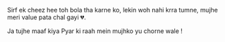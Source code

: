 
Sirf ek cheez hee toh bola tha karne ko, 
lekin woh nahi krra tumne, 
mujhe meri value pata chal gayi 💔.

Ja tujhe maaf kiya
Pyar ki raah mein mujhko yu chorne wale !
